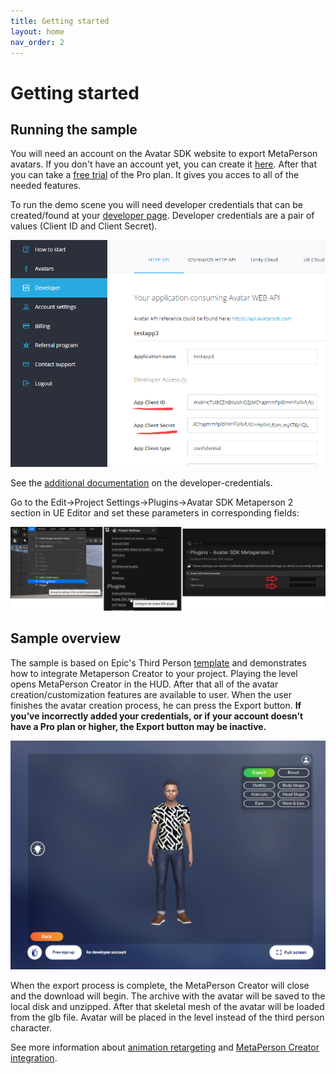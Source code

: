 ```yaml
---
title: Getting started
layout: home
nav_order: 2
---
```


# [](#header-1)Getting started

## Running the sample

You will need an account on the Avatar SDK website to export MetaPerson avatars. If you don't have an account yet, you can create it [here](https://accounts.avatarsdk.com/). After that you can take a [free trial](https://avatarsdk.com/pricing-cloud/) of the Pro plan. It gives you acces to all of the needed features.

To run the demo scene you will need developer credentials that can be created/found at your [developer page](https://accounts.avatarsdk.com/developer/). Developer credentials are a pair of values (Client ID and Client Secret). 

![Client ID and Client Secret](assets/img/credentials01.png)

See the [additional documentation](https://docs.metaperson.avatarsdk.com/getting_started.html#developer-credentials) on the developer-credentials. 

Go to the Edit->Project Settings->Plugins->Avatar SDK Metaperson 2 section in UE Editor and set these parameters in corresponding fields:

![Credentials](assets/img/credentials.png)

## Sample overview

The sample is based on Epic's Third Person [template](https://docs.unrealengine.com/5.0/en-US/third-person-template-in-unreal-engine/) and demonstrates how to integrate Metaperson Creator to your project. Playing the level opens MetaPerson Creator in the HUD. After that all of the avatar creation/customization features are available to user. When the user finishes the avatar creation process, he can press the Export button. **If you’ve incorrectly added your credentials, or if your account doesn’t have a Pro plan or higher, the Export button may be inactive.**  

![Exporting glb](assets/img/export.png)

When the export process is complete, the MetaPerson Creator will close and the download will begin. The archive with the avatar will be saved to the local disk and unzipped. After that skeletal mesh of the avatar will be loaded from the glb file. Avatar will be placed in the level instead of the third person character.

See more information about [animation retargeting](animation_retargeting) and  [MetaPerson Creator integration](metaperson_creator_integration).